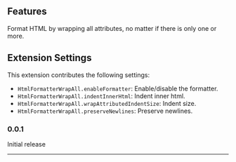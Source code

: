 
## Features

Format HTML by wrapping all attributes, no matter if there is only one or more.

## Extension Settings

This extension contributes the following settings:

* `HtmlFormatterWrapAll.enableFormatter`: Enable/disable the formatter.
* `HtmlFormatterWrapAll.indentInnerHtml`: Indent inner html.
* `HtmlFormatterWrapAll.wrapAttributedIndentSize`: Indent size.
* `HtmlFormatterWrapAll.preserveNewlines`: Preserve newlines.


### 0.0.1

Initial release

---